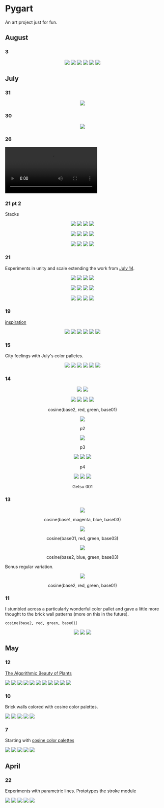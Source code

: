 # Pygart

An art project just for fun.

## August

### 3

<p align="center">
<img src=https://imgur.com/JzWcvVP.png />
<img src=https://imgur.com/atvNs8Y.png />
<img src=https://imgur.com/Sf4Ew9L.png />
<img src=https://imgur.com/HaaTdCg.png />
<img src=https://imgur.com/6KLgaOc.png />
<img src=https://imgur.com/zAieule.png />
</p>

## July

### 31

<p align="center">
<img src=https://imgur.com/iNngFTk.gif />
</p>

### 30

<p align="center">
<img src=https://imgur.com/xeJp6F6.gif />
</p>

### 26

![untitled 1](https://imgur.com/dumOe2T.mp4)

### 21 pt 2

Stacks

<p align="center">
<img src=https://imgur.com/NPOvhCq.png />
<img src=https://imgur.com/k4GA1JR.png />
<img src=https://imgur.com/i7VdXmI.png />
<img src=https://imgur.com/v6rPpDe.png />
</p>

<p align="center">
<img src=https://imgur.com/2RVrj3b.png />
<img src=https://imgur.com/W2wTptB.png />
<img src=https://imgur.com/4C70vXz.png />
<img src=https://imgur.com/arMnWjB.png />
</p>

<p align="center">
<img src=https://imgur.com/ICHkHA4.png />
<img src=https://imgur.com/UcWuqPR.png />
<img src=https://imgur.com/R0AOeu4.png />
<img src=https://imgur.com/KyguGQQ.png />
</p>

### 21

Experiments in unity and scale extending the work from [July 14](https://github.com/akilmarshall/pygart#14).

<p align="center">
<img src=https://imgur.com/u0IjZPs.png />
<img src=https://imgur.com/hnivCHV.png />
<img src=https://imgur.com/TOssNUJ.png />
<img src=https://imgur.com/N80otZ4.png />
</p>

<p align="center">
<img src=https://imgur.com/lICUN4z.png />
<img src=https://imgur.com/XzLD4fJ.png />
<img src=https://imgur.com/PnOcBSP.png />
<img src=https://imgur.com/oaeWrhu.png />
</p>

<p align="center">
<img src=https://imgur.com/ruF6tGH.png />
<img src=https://imgur.com/COHNivI.png />
<img src=https://imgur.com/H0mI6xn.png />
<img src=https://imgur.com/EJKcGBe.png />
</p>

### 19

[inspiration](https://www.reddit.com/r/UrbanHell/comments/w1ursx/halle_saale_neustadt_east_germany/)

<p align="center">
<img src=https://imgur.com/lJhwyuC.png />
<img src=https://imgur.com/99edqPn.png />
<img src=https://imgur.com/HB1WopT.png />
<img src=https://imgur.com/L3wkdow.png />
<img src=https://imgur.com/wM8Ysky.png />
<img src=https://imgur.com/hQdDvkz.png />
</p>

### 15

City feelings with July's color palletes.

<p align="center">
<img src=https://imgur.com/9onugMW.png />
<img src=https://imgur.com/krQ4F84.png />
<img src=https://imgur.com/Qq3I1c8.png />
<img src=https://imgur.com/tSiil8P.png />
<img src=https://imgur.com/N6q6rJg.png />
<img src=https://imgur.com/sbrGCfi.png />
</p>

### 14

<p align="center">
<img src=https://imgur.com/cfOolZW.png />
<img src=https://imgur.com/QxNkrty.png />
</p>

<p align="center">
<img src=https://imgur.com/9NeR28A.png />
<img src=https://imgur.com/moZyPCq.png />
<img src=https://imgur.com/WXPSgKV.png />
<img src=https://imgur.com/FsoxMYN.png />
</p>
<p align = "center">cosine(base2, red, green, base01)</p>
<p align="center">
<img src=https://imgur.com/nLwNSbS.png />
</p>
<p align = "center">p2</p>
<p align="center">
<img src=https://imgur.com/TDeN6mM.png />
</p>
<p align = "center">p3</p>
<p align="center">
<img src=https://imgur.com/ygRxUwR.png />
<img src=https://imgur.com/LG6053F.png />
<img src=https://imgur.com/r6yb6vC.png />
</p>
<p align = "center">p4</p>
<p align="center">
<img src=https://imgur.com/qjkPrg0.png />
<img src=https://imgur.com/1lrnzxo.png />
<img src=https://imgur.com/KnWVAf2.png />
</p>
<p align = "center">Getsu 001</p>


### 13

<p align="center">
<img src=https://imgur.com/UYUGDP5.png />
</p>
<p align = "center">cosine(base1, magenta, blue, base03)</p>

<p align="center">
<img src=https://imgur.com/myZfEMd.png />
</p>
<p align = "center">cosine(base01, red, green, base03)</p>

<p align="center">
<img src=https://imgur.com/LIp1NbS.png />
</p>
<p align = "center">cosine(base2, blue, green, base03)</p>

Bonus regular variation.
<p align="center">
<img src=https://imgur.com/RUdxOY7.png />
</p>
<p align = "center">cosine(base2, red, green, base01)</p>



### 11

I stumbled across a particularly wonderful color pallet and gave a little more thought to the brick wall patterns (more on this in the future).

```
cosine(base2, red, green, base01)
```

<p align="center">
<img src=https://imgur.com/x2YfUqo.png />
<img src=https://imgur.com/B1S0Fi4.png />
<img src=https://imgur.com/pimcIoC.png />
</p>

## May 

### 12

[The Algorithmic Beauty of Plants](http://algorithmicbotany.org/papers/abop/abop.pdf)

<p>
  <img src=https://imgur.com/KWY6ZvK.png />
  <img src=https://imgur.com/KWY6ZvK.png />
  <img src=https://imgur.com/c61mb8b.png />
  <img src=https://imgur.com/HmVoX4L.png />
  <img src=https://imgur.com/aQQ8rz8.png />
  <img src=https://imgur.com/f80pfrS.png />
  <img src=https://imgur.com/NEh8IC8.png />
  <img src=https://imgur.com/3gd5x1S.png />
  <img src=https://imgur.com/oRsHGcM.png />
  <img src=https://imgur.com/UxcVDhy.png />
  <img src=https://imgur.com/z7bDWGr.png />
</p>

### 10

Brick walls colored with cosine color palettes.

<p>
  <img src=https://imgur.com/iMHTa3P.png />
  <img src=https://imgur.com/yt5fJsP.png />
  <img src=https://imgur.com/bZBkyQ7.png />
  <img src=https://imgur.com/8XDxMKi.png />
  <img src=https://imgur.com/pS0ztZ2.png />
</p>

### 7

Starting with [cosine color palettes](https://iquilezles.org/articles/palettes/)

<p>
  <img src=https://imgur.com/aEeAZ6B.png />
  <img src=https://imgur.com/fWXTxUp.png />
  <img src=https://imgur.com/bS9nYJU.png />
  <img src=https://imgur.com/Ypnh9ml.png />
  <img src=https://imgur.com/hUfa6pD.png />
</p>

## April 

### 22

Experiments with parametric lines. Prototypes the stroke module

<p>
  <img src=https://imgur.com/r0IglTt.png />
  <img src=https://imgur.com/amIqkM0.png />
  <img src=https://imgur.com/ky38SOJ.png />
  <img src=https://imgur.com/uP2KgNr.png />
  <img src=https://imgur.com/tyG1Zg5.png />
</p>
